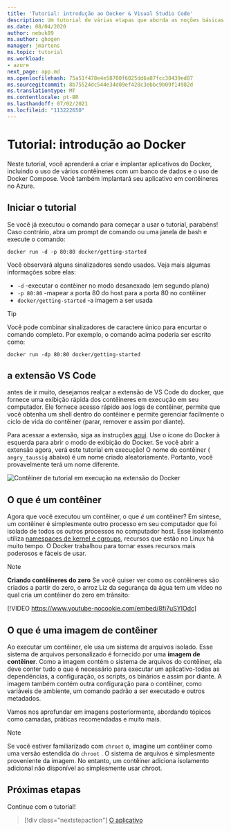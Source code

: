 ```yaml
---
title: 'Tutorial: introdução ao Docker & Visual Studio Code'
description: Um tutorial de várias etapas que aborda as noções básicas de como trabalhar com o Docker com o Visual Studio Code.
ms.date: 08/04/2020
author: nebuk89
ms.author: ghogen
manager: jmartens
ms.topic: tutorial
ms.workload:
- azure
next_page: app.md
ms.openlocfilehash: 75a51f478e4e58700f6025dd6a87fcc38439ed87
ms.sourcegitcommit: 8b75524dc544e34d09ef428c3ebbc9b09f14982d
ms.translationtype: MT
ms.contentlocale: pt-BR
ms.lasthandoff: 07/02/2021
ms.locfileid: "113222650"
---
```

# <a name="tutorial-get-started-with-docker"></a>Tutorial: introdução ao Docker

Neste tutorial, você aprenderá a criar e implantar aplicativos do Docker, incluindo o uso de vários contêineres com um banco de dados e o uso de Docker Compose. Você também implantará seu aplicativo em contêineres no Azure.

## <a name="start-the-tutorial"></a>Iniciar o tutorial

Se você já executou o comando para começar a usar o tutorial, parabéns!  Caso contrário, abra um prompt de comando ou uma janela de bash e execute o comando:

```cli
docker run -d -p 80:80 docker/getting-started
```

Você observará alguns sinalizadores sendo usados. Veja mais algumas informações sobre elas:

- `-d` -executar o contêiner no modo desanexado (em segundo plano)
- `-p 80:80` -mapear a porta 80 do host para a porta 80 no contêiner
- `docker/getting-started` -a imagem a ser usada

> [!TIP]
> Você pode combinar sinalizadores de caractere único para encurtar o comando completo.
> Por exemplo, o comando acima poderia ser escrito como:
>
> ```cli
> docker run -dp 80:80 docker/getting-started
> ```

## <a name="the-vs-code-extension"></a>a extensão VS Code

antes de ir muito, desejamos realçar a extensão de VS Code do docker, que fornece uma exibição rápida dos contêineres em execução em seu computador. Ele fornece acesso rápido aos logs de contêiner, permite que você obtenha um shell dentro do contêiner e permite gerenciar facilmente o ciclo de vida do contêiner (parar, remover e assim por diante).

Para acessar a extensão, siga as instruções [aqui](https://code.visualstudio.com/docs/containers/overview). Use o ícone do Docker à esquerda para abrir o modo de exibição do Docker. Se você abrir a extensão agora, verá este tutorial em execução! O nome do contêiner ( `angry_taussig` abaixo) é um nome criado aleatoriamente. Portanto, você provavelmente terá um nome diferente.

![Contêiner de tutorial em execução na extensão do Docker](media/vs-tutorial-in-extension.png)

## <a name="what-is-a-container"></a>O que é um contêiner

Agora que você executou um contêiner, o que *é* um contêiner? Em síntese, um contêiner é simplesmente outro processo em seu computador que foi isolado de todos os outros processos no computador host. Esse isolamento utiliza [namespaces de kernel e cgroups](https://medium.com/@saschagrunert/demystifying-containers-part-i-kernel-space-2c53d6979504), recursos que estão no Linux há muito tempo. O Docker trabalhou para tornar esses recursos mais poderosos e fáceis de usar.

> [!NOTE]
> **Criando contêineres do zero** Se você quiser ver como os contêineres são criados a partir do zero, o arroz Liz da segurança da água tem um vídeo no qual cria um contêiner do zero em trânsito:
>
> [!VIDEO https://www.youtube-nocookie.com/embed/8fi7uSYlOdc]

## <a name="what-is-a-container-image"></a>O que é uma imagem de contêiner

Ao executar um contêiner, ele usa um sistema de arquivos isolado. Esse sistema de arquivos personalizado é fornecido por uma **imagem de contêiner**. Como a imagem contém o sistema de arquivos do contêiner, ela deve conter tudo o que é necessário para executar um aplicativo-todas as dependências, a configuração, os scripts, os binários e assim por diante. A imagem também contém outra configuração para o contêiner, como variáveis de ambiente, um comando padrão a ser executado e outros metadados.

Vamos nos aprofundar em imagens posteriormente, abordando tópicos como camadas, práticas recomendadas e muito mais.

> [!NOTE]
> Se você estiver familiarizado com `chroot` o, imagine um contêiner como uma versão estendida do `chroot` . O sistema de arquivos é simplesmente proveniente da imagem. No entanto, um contêiner adiciona isolamento adicional não disponível ao simplesmente usar chroot.

## <a name="next-steps"></a>Próximas etapas

Continue com o tutorial!

> [!div class="nextstepaction"]
> [O aplicativo](your-application.md)
